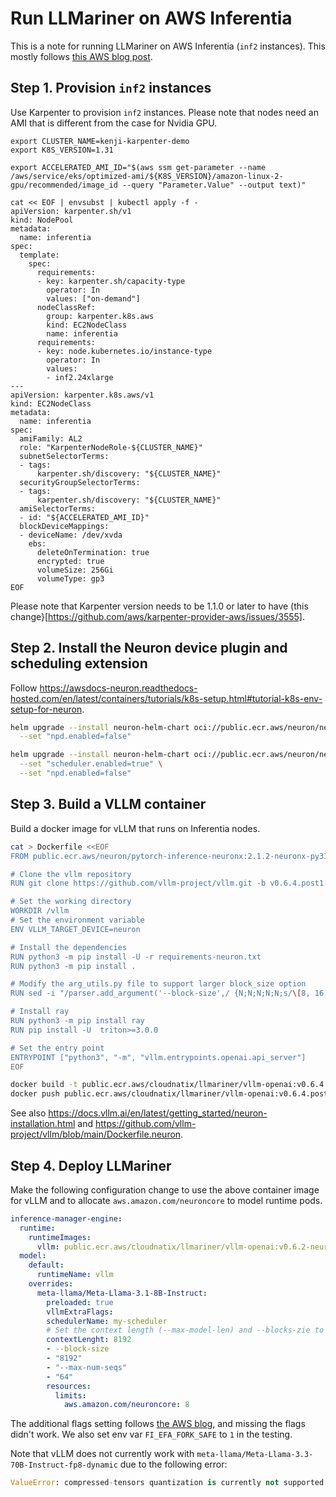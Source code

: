 # Run LLMariner on AWS Inferentia

This is a note for running LLMariner on AWS Inferentia (`inf2` instances). This mostly follows
[this AWS blog post](https://aws.amazon.com/blogs/machine-learning/deploy-meta-llama-3-1-8b-on-aws-inferentia-using-amazon-eks-and-vllm/).

## Step 1. Provision `inf2` instances

Use Karpenter to provision `inf2` instances. Please note that
nodes need an AMI that is different from the case for Nvidia GPU.

```
export CLUSTER_NAME=kenji-karpenter-demo
export K8S_VERSION=1.31

export ACCELERATED_AMI_ID="$(aws ssm get-parameter --name /aws/service/eks/optimized-ami/${K8S_VERSION}/amazon-linux-2-gpu/recommended/image_id --query "Parameter.Value" --output text)"

cat << EOF | envsubst | kubectl apply -f -
apiVersion: karpenter.sh/v1
kind: NodePool
metadata:
  name: inferentia
spec:
  template:
    spec:
      requirements:
      - key: karpenter.sh/capacity-type
        operator: In
        values: ["on-demand"]
      nodeClassRef:
        group: karpenter.k8s.aws
        kind: EC2NodeClass
        name: inferentia
      requirements:
      - key: node.kubernetes.io/instance-type
        operator: In
        values:
        - inf2.24xlarge
---
apiVersion: karpenter.k8s.aws/v1
kind: EC2NodeClass
metadata:
  name: inferentia
spec:
  amiFamily: AL2
  role: "KarpenterNodeRole-${CLUSTER_NAME}"
  subnetSelectorTerms:
  - tags:
      karpenter.sh/discovery: "${CLUSTER_NAME}"
  securityGroupSelectorTerms:
  - tags:
      karpenter.sh/discovery: "${CLUSTER_NAME}"
  amiSelectorTerms:
  - id: "${ACCELERATED_AMI_ID}"
  blockDeviceMappings:
  - deviceName: /dev/xvda
    ebs:
      deleteOnTermination: true
      encrypted: true
      volumeSize: 256Gi
      volumeType: gp3
EOF
```

Please note that Karpenter version needs to be 1.1.0 or later to have (this change}[https://github.com/aws/karpenter-provider-aws/issues/3555].

## Step 2. Install the Neuron device plugin and scheduling extension

Follow https://awsdocs-neuron.readthedocs-hosted.com/en/latest/containers/tutorials/k8s-setup.html#tutorial-k8s-env-setup-for-neuron.

```bash
helm upgrade --install neuron-helm-chart oci://public.ecr.aws/neuron/neuron-helm-chart \
  --set "npd.enabled=false"

helm upgrade --install neuron-helm-chart oci://public.ecr.aws/neuron/neuron-helm-chart \
  --set "scheduler.enabled=true" \
  --set "npd.enabled=false"
```

## Step 3. Build a VLLM container

Build a docker image for vLLM that runs on Inferentia nodes.

```bash
cat > Dockerfile <<EOF
FROM public.ecr.aws/neuron/pytorch-inference-neuronx:2.1.2-neuronx-py310-sdk2.20.0-ubuntu20.04

# Clone the vllm repository
RUN git clone https://github.com/vllm-project/vllm.git -b v0.6.4.post1

# Set the working directory
WORKDIR /vllm
# Set the environment variable
ENV VLLM_TARGET_DEVICE=neuron

# Install the dependencies
RUN python3 -m pip install -U -r requirements-neuron.txt
RUN python3 -m pip install .

# Modify the arg_utils.py file to support larger block_size option
RUN sed -i "/parser.add_argument('--block-size',/ {N;N;N;N;N;s/\[8, 16, 32\]/[8, 16, 32, 128, 256, 512, 1024, 2048, 4096, 8192]/}" vllm/engine/arg_utils.py

# Install ray
RUN python3 -m pip install ray
RUN pip install -U  triton>=3.0.0

# Set the entry point
ENTRYPOINT ["python3", "-m", "vllm.entrypoints.openai.api_server"]
EOF

docker build -t public.ecr.aws/cloudnatix/llmariner/vllm-openai:v0.6.4.post1-neuron .
docker push public.ecr.aws/cloudnatix/llmariner/vllm-openai:v0.6.4.post1-neuron
```

See also https://docs.vllm.ai/en/latest/getting_started/neuron-installation.html and
https://github.com/vllm-project/vllm/blob/main/Dockerfile.neuron.

## Step 4. Deploy LLMariner

Make the following configuration change to use the above container image for vLLM and
to allocate `aws.amazon.com/neuroncore` to model runtime pods.

```yaml
inference-manager-engine:
  runtime:
    runtimeImages:
      vllm: public.ecr.aws/cloudnatix/llmariner/vllm-openai:v0.6.2-neuron
  model:
    default:
      runtimeName: vllm
    overrides:
      meta-llama/Meta-Llama-3.1-8B-Instruct:
        preloaded: true
        vllmExtraFlags:
        schedulerName: my-scheduler
        # Set the context length (--max-model-len) and --blocks-zie to the same value
        contextLenght: 8192
        - --block-size
        - "8192"
        - "--max-num-seqs"
        - "64"
        resources:
          limits:
            aws.amazon.com/neuroncore: 8
```

The additional flags setting follows [the AWS blog](https://aws.amazon.com/blogs/machine-learning/deploy-meta-llama-3-1-8b-on-aws-inferentia-using-amazon-eks-and-vllm/),
and missing the flags didn't work. We also set env var `FI_EFA_FORK_SAFE` to `1` in the testing.


Note that vLLM does not currently work with `meta-llama/Meta-Llama-3.3-70B-Instruct-fp8-dynamic` due to the following error:

```python
ValueError: compressed-tensors quantization is currently not supported in Neuron Backend.
```
